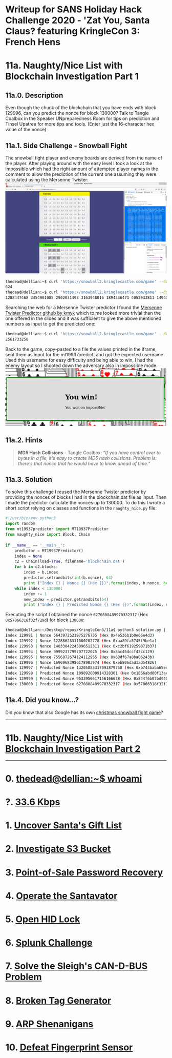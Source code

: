 # Writeup for SANS Holiday Hack Challenge 2020 - 'Zat You, Santa Claus? featuring KringleCon 3: French Hens
# 11a. Naughty/Nice List with Blockchain Investigation Part 1
## 11a.0. Description
Even though the chunk of the blockchain that you have ends with block 129996, can you predict the nonce for block 130000? Talk to Tangle Coalbox in the Speaker UNpreparedness Room for tips on prediction and Tinsel Upatree for more tips and tools. (Enter just the 16-character hex value of the nonce)
## 11a.1. Side Challenge - Snowball Fight
The snowball fight player and enemy boards are derived from the name of the player. After playing around with the easy level I took a look at the impossible which had the right amount of attempted player names in the comment to allow the prediction of the current one assuming they were calculated using the Mersenne Twister:
![impossible_board](imgs/00_snowball.png)
```bash
thedead@dellian:~$ curl 'https://snowball2.kringlecastle.com/game' --data-raw 'difficulty=3' 2>/dev/null | grep "Not random enough" | wc -l
624
thedead@dellian:~$ curl 'https://snowball2.kringlecastle.com/game' --data-raw 'difficulty=3' 2>/dev/null | grep "Not random enough" | tr -d " \-Notrandmeugh" | sed --expression=':a;N;$!ba;s/\n/ /g'
1288447468 3454901085 2902031493 3163948016 1894336471 4052933811 1494316506 4253266242 2831048658 2988909930 345231510 663801031 1937635642 3976207603 1764151708 1962383725 656059445 102126933 1921770404 681380905 949846570 2884335345 1631651297 2619795212 4120270078 2530159621 1964470970 1860578706 2526867018 3274061153 2493559973 2140506419 1304262930 1945051353 3686897928 3954165592 1482771331 1606844906 3969134556 2403577977 3233668319 2471467477 1145709687 346994472 4136031514 2234283628 126386100 328102043 1147441594 1848272344 498615598 3947861788 3684404142 2940417340 3849998364 529804910 640675542 237055530 521809030 3677044935 4070110516 3002077485 2300865155 57889643 1436940733 3073951628 1583249997 1555271140 774045188 588910400 1972990420 963124439 1169221831 2267892228 1435922692 4026710146 1818423804 2940405181 3506356156 1397705691 3310092867 1556098989 4140891566 3800359625 558743277 2968947850 1433937561 1196654856 4032647481 2643147226 2878395870 3047823278 1985391844 3196570438 986493479 1805482736 1567306132 3682004227 1060000695 2515520413 4001801646 2972579940 2433193850 1828035375 423581746 480857568 615939602 3015483539 557141874 544077229 2888051324 110133900 3248947602 1172316241 331758284 371572707 381793816 2296366317 2994951138 2904459455 3835377318 984825845 3159175877 3240238136 558012818 95241706 3659079503 538059373 2621603526 100424878 2555843904 1536228946 3474860086 374128569 3395772290 3059998362 3841278653 1600158401 4116027681 298856918 2675286369 1734171347 726427177 3038497354 1892246389 1704077779 3403648489 807198799 4014520809 2370622231 820449812 3694836104 3472366313 3002838453 723121141 197790052 2524362047 2738212512 1205955222 846348883 1360907425 3988359079 747598964 590955344 780345146 3054161557 933629325 2570839029 260688698 2313207089 1529587589 318010393 2275100284 3602093893 3396201690 2450168070 1005794296 4021304480 2169725342 3462309926 2163350486 455173918 2582685450 841411172 1097142353 1210612585 3786108772 4091976406 2274388270 1002809018 3078964693 250652629 722556221 1483390641 1220123403 620651817 1010436923 3014646194 2893321215 2930525585 1905318693 583727704 1993705908 4095058256 58041364 402397312 3720941230 822258186 2188136420 2349954348 1769788839 3154420457 796376674 985279888 4007389139 2133938658 2418224517 823475365 2216686511 1022735360 3258841165 434862274 3784782231 3315298411 3905371782 2686733563 2462741003 1766931042 3498672095 458841762 2687505715 3637850542 4277620073 2641192850 3641878364 2016366774 1967690071 3688836875 2724850168 1524361303 3159990532 2536843726 458443654 2465990864 249507246 4197095421 3941687423 432013694 3489224537 4236298814 2067448541 1106773177 3767483473 3804057320 1178552177 4255594207 2838279020 4034195907 1282831524 441048154 3500114373 3729516038 2510035589 3375953502 3273609465 272514881 2861075248 197080880 3516431223 1445620889 4294686768 1057118763 621673668 553806883 1192153429 1181558700 3996821262 3415966606 3249162685 4222259690 2490358476 427822897 1873796509 2909695826 2060438738 4141421055 829219606 2625400175 3894950676 1374035521 481806185 4095697376 4130219432 3955457347 2919165332 4104607696 4064049926 2582740643 1434425891 346533649 1294418969 308644048 1439709043 3625099405 2424640944 2552528127 2594271644 863712248 371534764 2099650161 3762687312 2108727935 651546474 3183279698 1975969757 568979984 3902313928 257011746 1285043701 1217189320 3189937269 988189545 2745451827 4194046273 1938808058 3103034461 2519986634 1794888204 1547578324 1025313974 3432094792 3558912385 1830818171 1768490972 1219640352 3943853987 2826614734 2000577003 2650468543 4179336313 2814150497 3184091034 2816024954 847143706 504318373 1514379282 150283753 3342230359 4234344586 1048115512 2980431106 4067802641 1526531753 3257903996 1452309124 2568299871 2784659520 1500525636 1472859135 881211454 1639088511 3057104132 1966148990 99367945 3142350655 180967158 355163415 1597144514 1135445608 788334642 1819501979 1088832439 2252882613 575401022 1694959767 1370149553 3407090234 2003228271 1222200346 3332784496 4202161738 545987956 4011845957 2667511766 1560407827 3277669878 416364923 4244133118 1009135815 2626089004 1285370326 2113180977 1840680831 1365311634 166588528 1089276964 3341324394 1694069207 2236931943 1714596768 3253483240 2683945760 3516376886 3489651546 420450464 2255220696 2938330098 845701814 3676543149 2429792214 2442484714 782657840 20736620 2938094340 209793228 2572965068 2762851710 1274719964 3634563954 2205942884 1752334911 2955632081 4127989706 2475040343 1904058512 22153810 3662702831 2532712864 32662129 3879870252 2584891089 2080750493 2393750940 633218795 614311090 970867057 2640135383 170500764 1773318251 2343747425 1484126070 2847901866 1589252198 3196681651 1667584655 1388489168 1014247292 2547572429 685628588 3907409409 2018039507 1635626790 2356260360 2143985838 3305271915 2911744115 1827832883 1381467437 3442080166 3846525321 3216932881 4027021527 4143596491 3048513746 3249359983 2521382603 3678768155 1812583608 936966233 1955393999 1300433886 2312347581 3897483049 1807797734 1910744015 2241393841 526241518 1927784687 3677212725 2529921050 4040618343 914535463 1102337243 285133258 3612283737 3018660580 400110146 1642116871 3473455244 3388306443 526579636 2242915250 2052138511 1196179575 3474942832 53141030 1806714736 681838617 1634378237 221701859 3482519379 101439748 3908508266 1557155947 947648440 3973542705 221407723 393592186 3548531946 2418519069 2031791453 1956485308 1733332905 3326459934 696595703 2399269056 2588690532 2418704707 3117627838 851549985 369892732 2787300441 2270381770 3504832997 3644831278 2605105023 3525038254 3846102699 4018048125 1884707439 1209377268 723531579 7928540 2003876600 2083507343 3501648786 1316124289 1539611653 3509043816 1998322134 4224357036 3980158707 1163684337 612138298 1858227867 2311666531 1037115219 3537954857 4245004571 809377748 4056037820 1168989742 144253569 2889990242 1672200105 822141776 1681970615 3468946294 28515636 2071013391 2112973986 3548564632 2966987531 3296388692 1822387812 3146627155 2051154234 819928666 3198502845 4071242949 4063091401 2123177747 2011312452 3361526760 498683290 803008465 1853552506 3209303066 3101009563 3004122177 4051331522 598106144 3171363139 2720561553 3027456325 3390647148 612473762 1102821800 4067606633 3894797261 1991114139 1282185005 789642129 440707103 3484081643 301631246 2203997998 3019730426 49492783 3910307423 3178364361 3399330048 3163518980 3689592238 1155838890 4054016629 671547652 1763958437 3951007463 3204721039 895586824 2420292643 1940201139 2869028101 3462271426 3643146455 3224836929 396796456 3021298703 316947864 3454795732 2794125321 3532160923 498367787
```
Searching the web for a Mersenne Twister predictor I found the [Mersenne Twister Predictor github by kmyk](https://github.com/kmyk/mersenne-twister-predictor) which to me looked more trivial than the one offered in the slides and it was sufficient to give the above mentioned numbers as input to get the predicted one:
```bash
thedead@dellian:~$ curl 'https://snowball2.kringlecastle.com/game' --data-raw 'difficulty=3' 2>/dev/null | grep "Not random enough" | tr -d " \-Notrandomenough" | mt19937predict | head -n 1
2561733258
```
Back to the game, copy-pasted to a file the values printed in the iframe, sent them as input for the mt19937predict, and got the expected username. Used this username for easy difficulty and being able to win, I had the enemy layout so I shooted down the adversary also in impossible mode.  
![wonimpossible](imgs/01_wonimpossible.png)

## 11a.2. Hints
> **MD5 Hash Collisions** - Tangle Coalbox: *“If you have control over to bytes in a file, it's easy to create MD5 hash collisions. Problem is: there's that nonce that he would have to know ahead of time.”*

## 11a.3. Solution
To solve this challenge I reused the Mersenne Twister predictor by providing the nonces of blocks I had in the blockchain.dat file as input. Then I made the predictor calculate the nonces up to 130000. To do this I wrote a short script relying on classes and functions in the `naughty_nice.py` file:
```python
#!/usr/bin/env python3
import random
from mt19937predictor import MT19937Predictor
from naughty_nice import Block, Chain

if __name__ == '__main__':
    predictor = MT19937Predictor()
    index = None
    c2 = Chain(load=True, filename='blockchain.dat')
    for b in c2.blocks:
        index = b.index
        predictor.setrandbits(int(b.nonce), 64)
        print ("Index {} | Nonce {} (Hex {})".format(index, b.nonce, hex(b.nonce)))
    while index < 130000:
        index += 1
        new_index = predictor.getrandbits(64)
        print ("Index {} | Predicted Nonce {} (Hex {})".format(index, new_index, hex(new_index)))
```
Executing the script I obtained the nonce `6270808489970332317` (Hex `0x57066318f32f729d`) for block `130000`:
```bash
thedead@dellian:~/Desktop/repos/KringleCon3/11a$ python3 solution.py | tail 
Index 129991 | Nonce 5643972521975276755 (Hex 0x4e536b1b0e66e4d3)
Index 129992 | Nonce 12288628311000202778 (Hex 0xaa89fa5745f9be1a)
Index 129993 | Nonce 14033042245096512311 (Hex 0xc2bf619259071b37)
Index 129994 | Nonce 9999237799707722025 (Hex 0x8ac46dccf43cc129)
Index 129995 | Nonce 7556872674124112955 (Hex 0x68df67a8ba06243b)
Index 129996 | Nonce 16969683986178983974 (Hex 0xeb806dad1ad54826)
Index 129997 | Predicted Nonce 13205885317093879758 (Hex 0xb744baba65ed6fce)
Index 129998 | Predicted Nonce 109892600914328301 (Hex 0x1866abd00f13aed)
Index 129999 | Predicted Nonce 9533956617156166628 (Hex 0x844f6b07bd9403e4)
Index 130000 | Predicted Nonce 6270808489970332317 (Hex 0x57066318f32f729d)
```
## 11a.4. Did you know…?
Did you know that also Google has its own [christmas snowball fight game](https://santatracker.google.com/snowball.html)? 

---
# 11b. [Naughty/Nice List with Blockchain Investigation Part 2](../11b.%20Naughty-Nice%20List%20with%20Blockchain%20Investigation%20Part%202/README.md)

---
# 0. [thedead@dellian:~$ whoami](../README.md)
# ?. [33.6 Kbps](../%20%3F.%2033.6%20Kbps/README.md)
# 1. [Uncover Santa's Gift List](../01.%20Uncover%20Santa's%20Gift%20List/README.md)
# 2. [Investigate S3 Bucket](../02.%20Investigate%20S3%20Bucket/README.md)
# 3. [Point-of-Sale Password Recovery](../03.%20Point-of-Sale%20Password%20Recovery/README.md)
# 4. [Operate the Santavator](../04.%20Operate%20the%20Santavator/README.md)
# 5. [Open HID Lock](../05.%20Open%20HID%20Lock/README.md)
# 6. [Splunk Challenge](../06.%20Splunk%20Challenge/README.md)
# 7. [Solve the Sleigh's CAN-D-BUS Problem](../07.%20Solve%20the%20Sleigh's%20CAN-D-BUS%20Problem/README.md)
# 8. [Broken Tag Generator](../08.%20Broken%20Tag%20Generator/README.md)
# 9. [ARP Shenanigans](../09.%20ARP%20Shenanigans/README.md)
# 10. [Defeat Fingerprint Sensor](../10.%20Defeat%20Fingerprint%20Sensor/README.md)